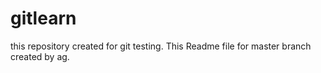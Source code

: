 # gitlearn
this repository created for git testing.
This Readme file for master branch created by ag.
